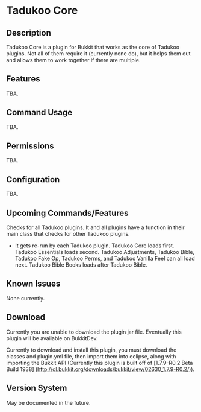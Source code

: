 Tadukoo Core
============

Description
-----------
Tadukoo Core is a plugin for Bukkit that works as the core of Tadukoo plugins. Not all of them require it (currently none do), but it helps them out and allows 
them to work together if there are multiple.

Features
--------
TBA.

Command Usage
-------------
TBA.

Permissions
-----------
TBA.

Configuration
-------------
TBA.

Upcoming Commands/Features
--------------------------
Checks for all Tadukoo plugins.
It and all plugins have a function in their main class that checks for other Tadukoo plugins.
* It gets re-run by each Tadukoo plugin.
Tadukoo Core loads first.
Tadukoo Essentials loads second.
Tadukoo Adjustments, Tadukoo Bible, Tadukoo Fake Op, Tadukoo Perms, and Tadukoo Vanilla Feel can all load next.
Tadukoo Bible Books loads after Tadukoo Bible.

Known Issues
------------
None currently.

Download
--------
Currently you are unable to download the plugin jar file. Eventually this plugin will be available on BukkitDev.

Currently to download and install this plugin, you must download the classes and plugin.yml file, then import them into eclipse, along with importing the
Bukkit API (Currently this plugin is built off of [1.7.9-R0.2 Beta Build 1938] (http://dl.bukkit.org/downloads/bukkit/view/02630_1.7.9-R0.2/)).

Version System
--------------
May be documented in the future.
